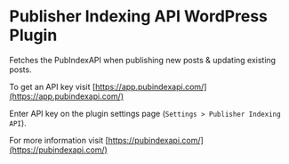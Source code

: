 # Publisher Indexing API WordPress Plugin

Fetches the PubIndexAPI when publishing new posts & updating existing posts.

To get an API key visit [https://app.pubindexapi.com/](https://app.pubindexapi.com/)

Enter API key on the plugin settings page (`Settings > Publisher Indexing API`).

For more information visit [https://pubindexapi.com/](https://pubindexapi.com/)
